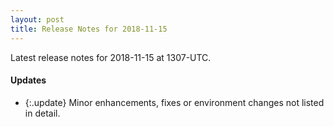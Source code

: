 ```yaml
---
layout: post
title: Release Notes for 2018-11-15
---
```


Latest release notes for 2018-11-15 at 1307-UTC.

<div class='updates' markdown='1'>

#### Updates

- {:.update} Minor enhancements, fixes or environment changes not listed in detail.

</div>


